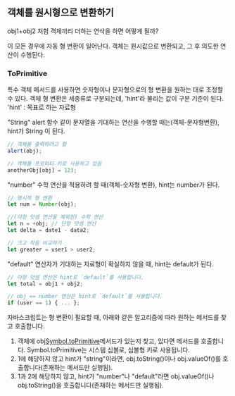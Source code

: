 ## 객체를 원시형으로 변환하기 
obj1+obj2 처험 객체끼리 더하는 연삭을 하면 어떻게 될까?
 
 이 모든 경우에 자동 형 변환이 일어난다. 
 객체는 원시값으로 변환되고, 그 후 의도한 연산이 수행된다. 
 
 ### ToPrimitive
 특수 객체 메서드를 사용하면 숫자형이나 문자형으로의 형 변환을 원하는 대로 조정할 수 있다. 
 객체 형 변환은 세종류로 구분되는데, 'hint'라 불리는 값이 구분 기준이 된다. 
 'hint' : 목표로 하는 자료형
 
 "String"
 alert  함수 같이 문자열을 기대하는 연산을 수행할 때는(객체-문자형변환), hint가 String 이 된다. 
 ``` jsx
 // 객체를 출력하려고 함
 alert(obj);
 
 // 객체를 프로퍼티 키로 사용하고 있음
 anotherObj[obj] = 123;
 
 ```
 
 "number"
 수학 연산을 적용하려 할 때(객체-숫자형 변환), hint는 number가 된다. 
 ``` jsx
 // 명시적 형 변환
 let num = Number(obj);
 
 //(이항 덧셈 연산을 제외한) 수학 연산
 let n = +obj; // 단항 덧셈 연산
 let delta = date1 - data2;
 
 // 크고 작음 비교하기 
 let greater = user1 > user2;
 
 ```
 
 "default"
 연산자가 기대하는 자료형이 확실하지 않을 때, hint는 default가 된다. 
 ```jsx
 // 이항 덧셈 연산은 hint로 `default`를 사용합니다.
let total = obj1 + obj2;

// obj == number 연산은 hint로 `default`를 사용합니다.
if (user == 1) { ... };
```

자바스크립트는 형 변환이 필요할 때, 아래와 같은 알고리즘에 따라 원하는 메서드를 찾고 호출합니다.

1. 객체에 obj[Symbol.toPrimitive](hint)메서드가 있는지 찾고, 있다면 메서드를 호출합니다. Symbol.toPrimitive는 시스템 심볼로, 심볼형 키로 사용됩니다.
2. 1에 해당하지 않고 hint가 "string"이라면,
obj.toString()이나 obj.valueOf()를 호출합니다(존재하는 메서드만 실행됨).
3. 1과 2에 해당하지 않고, hint가 "number"나 "default"라면
obj.valueOf()나 obj.toString()을 호출합니다(존재하는 메서드만 실행됨).
